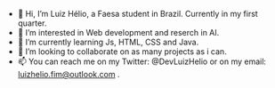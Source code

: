 - 👋 Hi, I’m Luiz Hélio, a Faesa student in Brazil. Currently in my first quarter.
- 👀 I’m interested in Web development and reserch in AI.
- 🌱 I’m currently learning Js, HTML, CSS and Java.
- 💞️ I’m looking to collaborate on as many projects as i can.
- 📫 You can reach me on my Twitter: @DevLuizHelio or on my email: luizhelio.fim@outlook.com .

<!---
LuizHelio-Fim/LuizHelio-Fim is a ✨ special ✨ repository because its `README.md` (this file) appears on your GitHub profile.
You can click the Preview link to take a look at your changes.
--->
